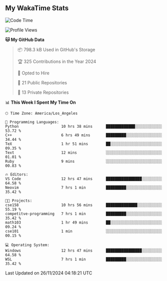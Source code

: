## My WakaTime Stats
<!--START_SECTION:waka-->
![Code Time](http://img.shields.io/badge/Code%20Time-169%20hrs%2014%20mins-blue)

![Profile Views](http://img.shields.io/badge/Profile%20Views-0-blue)

**🐱 My GitHub Data** 

> 📦 798.3 kB Used in GitHub's Storage 
 > 
> 🏆 325 Contributions in the Year 2024
 > 
> 💼 Opted to Hire
 > 
> 📜 21 Public Repositories 
 > 
> 🔑 13 Private Repositories 
 > 
📊 **This Week I Spent My Time On** 

```text
🕑︎ Time Zone: America/Los_Angeles

💬 Programming Languages: 
Python                   10 hrs 38 mins      █████████████░░░░░░░░░░░░   53.72 % 
C++                      6 hrs 49 mins       █████████░░░░░░░░░░░░░░░░   34.44 % 
TeX                      1 hr 51 mins        ██░░░░░░░░░░░░░░░░░░░░░░░   09.35 % 
Text                     12 mins             ░░░░░░░░░░░░░░░░░░░░░░░░░   01.01 % 
Ruby                     9 mins              ░░░░░░░░░░░░░░░░░░░░░░░░░   00.83 % 

🔥 Editors: 
VS Code                  12 hrs 47 mins      ████████████████░░░░░░░░░   64.58 % 
Neovim                   7 hrs 1 min         █████████░░░░░░░░░░░░░░░░   35.42 % 

🐱‍💻 Projects: 
cse158                   10 hrs 56 mins      ██████████████░░░░░░░░░░░   55.19 % 
competitve-programming   7 hrs 1 min         █████████░░░░░░░░░░░░░░░░   35.42 % 
math103                  1 hr 49 mins        ██░░░░░░░░░░░░░░░░░░░░░░░   09.24 % 
cse101                   1 min               ░░░░░░░░░░░░░░░░░░░░░░░░░   00.15 % 

💻 Operating System: 
Windows                  12 hrs 47 mins      ████████████████░░░░░░░░░   64.58 % 
WSL                      7 hrs 1 min         █████████░░░░░░░░░░░░░░░░   35.42 % 
```


 Last Updated on 26/11/2024 04:18:21 UTC
<!--END_SECTION:waka-->
